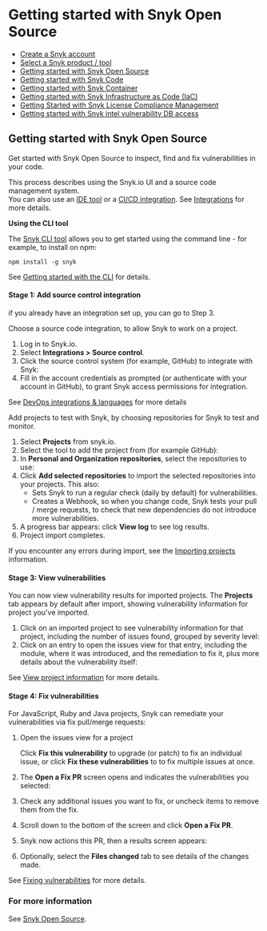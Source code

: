 # Getting started with Snyk Open Source

* [ Create a Snyk account](https://github.com/snyk/user-docs/tree/53fce7f51125484bfae446936b09a98076f1d418/hc/en-us/articles/360017098237-Create-a-Snyk-account/README.md)
* [ Select a Snyk product / tool](https://github.com/snyk/user-docs/tree/53fce7f51125484bfae446936b09a98076f1d418/hc/en-us/articles/360014959818-Select-a-Snyk-product-tool/README.md)
* [ Getting started with Snyk Open Source](https://github.com/snyk/user-docs/tree/53fce7f51125484bfae446936b09a98076f1d418/hc/en-us/articles/360014875297-Getting-started-with-Snyk-Open-Source/README.md)
* [ Getting started with Snyk Code](https://github.com/snyk/user-docs/tree/53fce7f51125484bfae446936b09a98076f1d418/hc/en-us/articles/360016765157-Getting-started-with-Snyk-Code/README.md)
* [ Getting started with Snyk Container](https://github.com/snyk/user-docs/tree/53fce7f51125484bfae446936b09a98076f1d418/hc/en-us/articles/360014877957-Getting-started-with-Snyk-Container/README.md)
* [ Getting started with Snyk Infrastructure as Code \(IaC\)](https://github.com/snyk/user-docs/tree/53fce7f51125484bfae446936b09a98076f1d418/hc/en-us/articles/360014938398-Getting-started-with-Snyk-Infrastructure-as-Code-IaC-/README.md)
* [ Getting Started with Snyk License Compliance Management](https://github.com/snyk/user-docs/tree/53fce7f51125484bfae446936b09a98076f1d418/hc/en-us/articles/360015235618-Getting-Started-with-Snyk-License-Compliance-Management/README.md)
* [ Getting started with Snyk intel vulnerability DB access](https://github.com/snyk/user-docs/tree/53fce7f51125484bfae446936b09a98076f1d418/hc/en-us/articles/360015452178-Getting-started-with-Snyk-intel-vulnerability-DB-access/README.md)

## Getting started with Snyk Open Source

Get started with Snyk Open Source to inspect, find and fix vulnerabilities in your code.

This process describes using the Snyk.io UI and a source code management system.  
You can also use an [IDE tool](https://support.snyk.io/hc/en-us/sections/360001138118-IDE-tools) or a [CI/CD integration](https://support.snyk.io/hc/en-us/sections/360001152577-CI-CD-integrations). See [Integrations](https://support.snyk.io/hc/en-us/categories/360000598398-Integrations) for more details.

**Using the CLI tool**

The [Snyk CLI tool](https://support.snyk.io/hc/en-us/articles/360003812458-Getting-started-with-the-CLI) allows you to get started using the command line - for example, to install on npm:

```text
npm install -g snyk
```

See [Getting started with the CLI](https://support.snyk.io/hc/en-us/articles/360003812458-Getting-started-with-the-CLI) for details.

#### Stage 1: Add source control integration

if you already have an integration set up, you can go to Step 3.

Choose a source code integration, to allow Snyk to work on a project.

1. Log in to Snyk.io.
2. Select **Integrations &gt; Source control**.
3. Click the source control system \(for example, GitHub\) to integrate with Snyk: 
4. Fill in the account credentials as prompted \(or authenticate with your account in GitHub\), to grant Snyk access permissions for integration.

See [DevOps integrations & languages](https://support.snyk.io/hc/en-us/articles/360011733538-DevOps-integrations-languages) for more details

Add projects to test with Snyk, by choosing repositories for Snyk to test and monitor.

1. Select **Projects** from snyk.io.
2. Select the tool to add the project from \(for example GitHub\): 
3. In **Personal and Organization repositories**, select the repositories to use: 
4. Click **Add selected repositories** to import the selected repositories into your projects. This also:
   * Sets Snyk to run a regular check \(daily by default\) for vulnerabilities.
   * Creates a Webhook, so when you change code, Snyk tests your pull / merge requests, to check that new dependencies do not introduce more vulnerabilities.
5. A progress bar appears: click **View log** to see log results. 
6. Project import completes.

If you encounter any errors during import, see the [Importing projects](https://support.snyk.io/hc/en-us/sections/360000923478-Importing-projects) information.

#### Stage 3: View vulnerabilities

You can now view vulnerability results for imported projects. The **Projects** tab appears by default after import, showing vulnerability information for project you've imported.

1. Click on an imported project to see vulnerability information for that project, including the number of issues found, grouped by severity level:
2. Click on an entry to open the issues view for that entry, including the module, where it was introduced, and the remediation to fix it, plus more details about the vulnerability itself: 

See [View project information](https://support.snyk.io/hc/en-us/articles/360011450838-View-project-information) for more details.

#### Stage 4: Fix vulnerabilities

For JavaScript, Ruby and Java projects, Snyk can remediate your vulnerabilities via fix pull/merge requests:

1. Open the issues view for a project

   Click **Fix this vulnerability** to upgrade \(or patch\) to fix an individual issue, or click **Fix these vulnerabilities** to to fix multiple issues at once.

2. The **Open a Fix PR** screen opens and indicates the vulnerabilities you selected:
3. Check any additional issues you want to fix, or uncheck items to remove them from the fix.
4. Scroll down to the bottom of the screen and click **Open a Fix PR**.
5. Snyk now actions this PR, then a results screen appears: 
6. Optionally, select the **Files changed** tab to see details of the changes made. 

See [Fixing vulnerabilities](https://support.snyk.io/hc/en-us/articles/360011484018-Fixing-vulnerabilities) for more details.

### For more information

See [Snyk Open Source](https://support.snyk.io/hc/en-us/categories/360003049458-Snyk-Open-Source).

